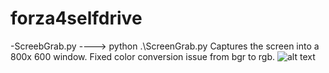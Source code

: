 # forza4selfdrive
-ScreebGrab.py ----> python .\ScreenGrab.py 
Captures the screen into a 800x 600 window. Fixed color conversion issue from bgr to rgb.
![alt text](https://raw.githubusercontent.com/zohairajmal/forza4selfdrive/master/IMG_0649.HEIC)
